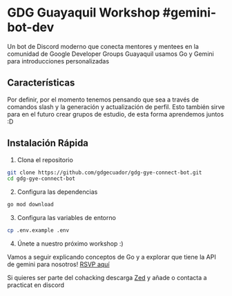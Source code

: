 # GDG Guayaquil Workshop #gemini-bot-dev
Un bot de Discord moderno que conecta mentores y mentees en la comunidad de Google Developer Groups Guayaquil usamos Go y Gemini para introducciones personalizadas

## Características
Por definir, por el momento tenemos pensando que sea a través de comandos slash y la generación y actualización de perfil. Esto también sirve para en el futuro crear grupos de estudio, de esta forma aprendemos juntos :D

## Instalación Rápida
1. Clona el repositorio
```bash
git clone https://github.com/gdgecuador/gdg-gye-connect-bot.git
cd gdg-gye-connect-bot
```
2. Configura las dependencias
```bash
go mod download
```
3. Configura las variables de entorno
```bash
cp .env.example .env
```
4. Únete a nuestro próximo workshop :)

Vamos a seguir explicando conceptos de Go y a explorar que tiene la API de gemini para nosotros!
[RSVP aquí](https://gdg.community.dev/events/details/google-gdg-guayaquil-presents-gemini-bot-dev-terminemos-nuestro-bot/)

Si quieres ser parte del cohacking descarga [Zed](https://zed.dev/download) y añade o contacta a practicat en discord
